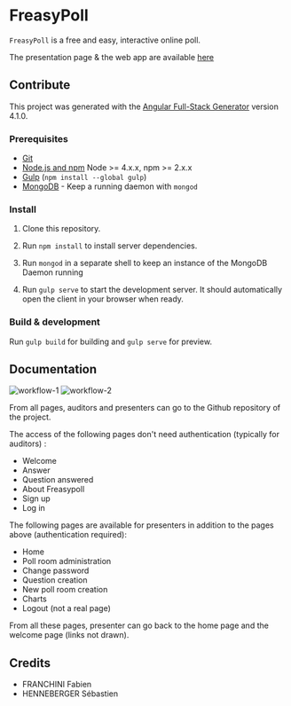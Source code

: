 # FreasyPoll

`FreasyPoll` is a free and easy, interactive online poll.

The presentation page & the web app are available [here](https://shenn299.github.io/HEIGVD-TWEB-FreasyPoll/)

## Contribute

This project was generated with the [Angular Full-Stack Generator](https://github.com/DaftMonk/generator-angular-fullstack)
version 4.1.0.

### Prerequisites

- [Git](https://git-scm.com/)
- [Node.js and npm](nodejs.org) Node >= 4.x.x, npm >= 2.x.x
- [Gulp](http://gulpjs.com/) (`npm install --global gulp`)
- [MongoDB](https://www.mongodb.org/) - Keep a running daemon with `mongod`

### Install

1. Clone this repository.

2. Run `npm install` to install server dependencies.

3. Run `mongod` in a separate shell to keep an instance of the MongoDB Daemon
running

4. Run `gulp serve` to start the development server. It should automatically
open the client in your browser when ready.

### Build & development

Run `gulp build` for building and `gulp serve` for preview.

## Documentation
![workflow-1](resources/workflow-1.png?raw=true "workflow-1")
![workflow-2](resources/workflow-2.png?raw=true "workflow-2")

From all pages, auditors and presenters can go to the Github repository of the project.

The access of the following pages don't need authentication (typically for auditors) :

  - Welcome
  - Answer
  - Question answered
  - About Freasypoll
  - Sign up
  - Log in

The following pages are available for presenters in addition to the pages above (authentication required):

  - Home
  - Poll room administration
  - Change password
  - Question creation
  - New poll room creation
  - Charts
  - Logout (not a real page)

  From all these pages, presenter can go back to the home page and the welcome page (links not drawn).


## Credits
* FRANCHINI Fabien
* HENNEBERGER Sébastien
